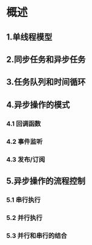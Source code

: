 # 概述

## 1.单线程模型


## 2.同步任务和异步任务


## 3.任务队列和时间循环


## 4.异步操作的模式

### 4.1 回调函数

### 4.2 事件监听

### 4.3 发布/订阅


## 5.异步操作的流程控制

### 5.1 串行执行

### 5.2 并行执行

### 5.3 并行和串行的结合